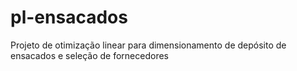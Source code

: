 # pl-ensacados
Projeto de otimização linear para dimensionamento de depósito de ensacados e seleção de fornecedores
